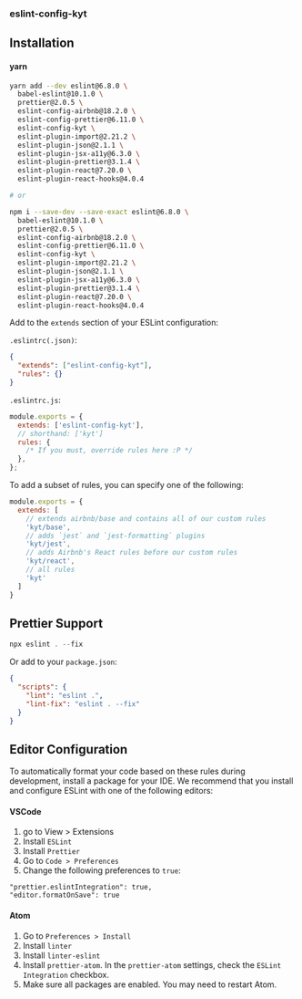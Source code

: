 ### eslint-config-kyt

## Installation

#### yarn
```sh
yarn add --dev eslint@6.8.0 \
  babel-eslint@10.1.0 \
  prettier@2.0.5 \
  eslint-config-airbnb@18.2.0 \
  eslint-config-prettier@6.11.0 \
  eslint-config-kyt \
  eslint-plugin-import@2.21.2 \
  eslint-plugin-json@2.1.1 \
  eslint-plugin-jsx-a11y@6.3.0 \
  eslint-plugin-prettier@3.1.4 \
  eslint-plugin-react@7.20.0 \
  eslint-plugin-react-hooks@4.0.4

# or

npm i --save-dev --save-exact eslint@6.8.0 \
  babel-eslint@10.1.0 \
  prettier@2.0.5 \
  eslint-config-airbnb@18.2.0 \
  eslint-config-prettier@6.11.0 \
  eslint-config-kyt \
  eslint-plugin-import@2.21.2 \
  eslint-plugin-json@2.1.1 \
  eslint-plugin-jsx-a11y@6.3.0 \
  eslint-plugin-prettier@3.1.4 \
  eslint-plugin-react@7.20.0 \
  eslint-plugin-react-hooks@4.0.4
```

Add to the `extends` section of your ESLint configuration:

`.eslintrc(.json)`:
```json
{
  "extends": ["eslint-config-kyt"],
  "rules": {}
}
```
`.eslintrc.js`:
```js
module.exports = {
  extends: ['eslint-config-kyt'],
  // shorthand: ['kyt']
  rules: {
    /* If you must, override rules here :P */
  },
};
```

To add a subset of rules, you can specify one of the following:

```js
module.exports = {
  extends: [
    // extends airbnb/base and contains all of our custom rules
    'kyt/base',
    // adds `jest` and `jest-formatting` plugins
    'kyt/jest',
    // adds Airbnb's React rules before our custom rules
    'kyt/react',
    // all rules
    'kyt'
  ]
}
```

## Prettier Support

```js
npx eslint . --fix
```

Or add to your `package.json`:

```json
{
  "scripts": {
    "lint": "eslint .",
    "lint-fix": "eslint . --fix"
  }
}
```

## Editor Configuration

To automatically format your code based on these rules during development, install a package for your IDE. We recommend that you install and configure ESLint with one of the following editors:

#### VSCode

1. go to View > Extensions
1. Install `ESLint`
1. Install `Prettier`
1. Go to `Code > Preferences`
1. Change the following preferences to `true`:

```
"prettier.eslintIntegration": true,
"editor.formatOnSave": true
```

#### Atom

1. Go to `Preferences > Install`
1. Install `linter`
1. Install `linter-eslint`
1. Install `prettier-atom`. In the `prettier-atom` settings, check the `ESLint Integration` checkbox.
1. Make sure all packages are enabled. You may need to restart Atom.

